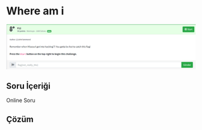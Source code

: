 # Where am i
![Soru](https://github.com/mel4mi/Huntress2023-Writeups/blob/main/Depo/Warmups/F12/Screenshot_1.png)
## Soru İçeriği
Online Soru

## Çözüm


